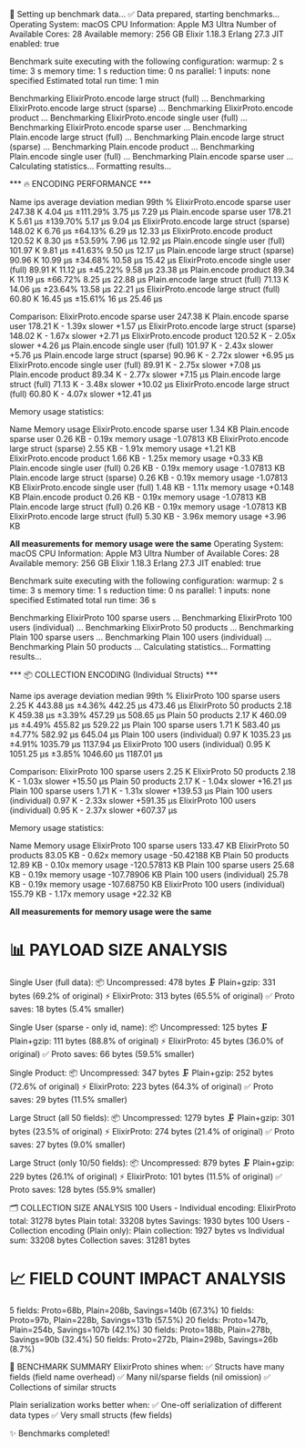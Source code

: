 🚀 Setting up benchmark data...
✅ Data prepared, starting benchmarks...
Operating System: macOS
CPU Information: Apple M3 Ultra
Number of Available Cores: 28
Available memory: 256 GB
Elixir 1.18.3
Erlang 27.3
JIT enabled: true

Benchmark suite executing with the following configuration:
warmup: 2 s
time: 3 s
memory time: 1 s
reduction time: 0 ns
parallel: 1
inputs: none specified
Estimated total run time: 1 min

Benchmarking ElixirProto.encode large struct (full) ...
Benchmarking ElixirProto.encode large struct (sparse) ...
Benchmarking ElixirProto.encode product ...
Benchmarking ElixirProto.encode single user (full) ...
Benchmarking ElixirProto.encode sparse user ...
Benchmarking Plain.encode large struct (full) ...
Benchmarking Plain.encode large struct (sparse) ...
Benchmarking Plain.encode product ...
Benchmarking Plain.encode single user (full) ...
Benchmarking Plain.encode sparse user ...
Calculating statistics...
Formatting results...

*** 🔥 ENCODING PERFORMANCE ***

Name                                               ips        average  deviation         median         99th %
ElixirProto.encode sparse user                247.38 K        4.04 μs   ±111.29%        3.75 μs        7.29 μs
Plain.encode sparse user                      178.21 K        5.61 μs   ±139.70%        5.17 μs        9.04 μs
ElixirProto.encode large struct (sparse)      148.02 K        6.76 μs    ±64.13%        6.29 μs       12.33 μs
ElixirProto.encode product                    120.52 K        8.30 μs    ±53.59%        7.96 μs       12.92 μs
Plain.encode single user (full)               101.97 K        9.81 μs    ±41.63%        9.50 μs       12.17 μs
Plain.encode large struct (sparse)             90.96 K       10.99 μs    ±34.68%       10.58 μs       15.42 μs
ElixirProto.encode single user (full)          89.91 K       11.12 μs    ±45.22%        9.58 μs       23.38 μs
Plain.encode product                           89.34 K       11.19 μs    ±66.72%        8.25 μs       22.88 μs
Plain.encode large struct (full)               71.13 K       14.06 μs    ±23.64%       13.58 μs       22.21 μs
ElixirProto.encode large struct (full)         60.80 K       16.45 μs    ±15.61%          16 μs       25.46 μs

Comparison:
ElixirProto.encode sparse user                247.38 K
Plain.encode sparse user                      178.21 K - 1.39x slower +1.57 μs
ElixirProto.encode large struct (sparse)      148.02 K - 1.67x slower +2.71 μs
ElixirProto.encode product                    120.52 K - 2.05x slower +4.26 μs
Plain.encode single user (full)               101.97 K - 2.43x slower +5.76 μs
Plain.encode large struct (sparse)             90.96 K - 2.72x slower +6.95 μs
ElixirProto.encode single user (full)          89.91 K - 2.75x slower +7.08 μs
Plain.encode product                           89.34 K - 2.77x slower +7.15 μs
Plain.encode large struct (full)               71.13 K - 3.48x slower +10.02 μs
ElixirProto.encode large struct (full)         60.80 K - 4.07x slower +12.41 μs

Memory usage statistics:

Name                                        Memory usage
ElixirProto.encode sparse user                   1.34 KB
Plain.encode sparse user                         0.26 KB - 0.19x memory usage -1.07813 KB
ElixirProto.encode large struct (sparse)         2.55 KB - 1.91x memory usage +1.21 KB
ElixirProto.encode product                       1.66 KB - 1.25x memory usage +0.33 KB
Plain.encode single user (full)                  0.26 KB - 0.19x memory usage -1.07813 KB
Plain.encode large struct (sparse)               0.26 KB - 0.19x memory usage -1.07813 KB
ElixirProto.encode single user (full)            1.48 KB - 1.11x memory usage +0.148 KB
Plain.encode product                             0.26 KB - 0.19x memory usage -1.07813 KB
Plain.encode large struct (full)                 0.26 KB - 0.19x memory usage -1.07813 KB
ElixirProto.encode large struct (full)           5.30 KB - 3.96x memory usage +3.96 KB

**All measurements for memory usage were the same**
Operating System: macOS
CPU Information: Apple M3 Ultra
Number of Available Cores: 28
Available memory: 256 GB
Elixir 1.18.3
Erlang 27.3
JIT enabled: true

Benchmark suite executing with the following configuration:
warmup: 2 s
time: 3 s
memory time: 1 s
reduction time: 0 ns
parallel: 1
inputs: none specified
Estimated total run time: 36 s

Benchmarking ElixirProto 100 sparse users ...
Benchmarking ElixirProto 100 users (individual) ...
Benchmarking ElixirProto 50 products ...
Benchmarking Plain 100 sparse users ...
Benchmarking Plain 100 users (individual) ...
Benchmarking Plain 50 products ...
Calculating statistics...
Formatting results...

*** 📦 COLLECTION ENCODING (Individual Structs) ***

Name                                         ips        average  deviation         median         99th %
ElixirProto 100 sparse users              2.25 K      443.88 μs     ±4.36%      442.25 μs      473.46 μs
ElixirProto 50 products                   2.18 K      459.38 μs     ±3.39%      457.29 μs      508.65 μs
Plain 50 products                         2.17 K      460.09 μs     ±4.49%      455.82 μs      529.22 μs
Plain 100 sparse users                    1.71 K      583.40 μs     ±4.77%      582.92 μs      645.04 μs
Plain 100 users (individual)              0.97 K     1035.23 μs     ±4.91%     1035.79 μs     1137.94 μs
ElixirProto 100 users (individual)        0.95 K     1051.25 μs     ±3.85%     1046.60 μs     1187.01 μs

Comparison:
ElixirProto 100 sparse users              2.25 K
ElixirProto 50 products                   2.18 K - 1.03x slower +15.50 μs
Plain 50 products                         2.17 K - 1.04x slower +16.21 μs
Plain 100 sparse users                    1.71 K - 1.31x slower +139.53 μs
Plain 100 users (individual)              0.97 K - 2.33x slower +591.35 μs
ElixirProto 100 users (individual)        0.95 K - 2.37x slower +607.37 μs

Memory usage statistics:

Name                                  Memory usage
ElixirProto 100 sparse users             133.47 KB
ElixirProto 50 products                   83.05 KB - 0.62x memory usage -50.42188 KB
Plain 50 products                         12.89 KB - 0.10x memory usage -120.57813 KB
Plain 100 sparse users                    25.68 KB - 0.19x memory usage -107.78906 KB
Plain 100 users (individual)              25.78 KB - 0.19x memory usage -107.68750 KB
ElixirProto 100 users (individual)       155.79 KB - 1.17x memory usage +22.32 KB

**All measurements for memory usage were the same**

📊 PAYLOAD SIZE ANALYSIS
================================================================================

Single User (full data):
  📦 Uncompressed: 478 bytes
  🗜  Plain+gzip:   331 bytes (69.2% of original)
  ⚡ ElixirProto:  313 bytes (65.5% of original)
  ✅ Proto saves:   18 bytes (5.4% smaller)

Single User (sparse - only id, name):
  📦 Uncompressed: 125 bytes
  🗜  Plain+gzip:   111 bytes (88.8% of original)
  ⚡ ElixirProto:  45 bytes (36.0% of original)
  ✅ Proto saves:   66 bytes (59.5% smaller)

Single Product:
  📦 Uncompressed: 347 bytes
  🗜  Plain+gzip:   252 bytes (72.6% of original)
  ⚡ ElixirProto:  223 bytes (64.3% of original)
  ✅ Proto saves:   29 bytes (11.5% smaller)

Large Struct (all 50 fields):
  📦 Uncompressed: 1279 bytes
  🗜  Plain+gzip:   301 bytes (23.5% of original)
  ⚡ ElixirProto:  274 bytes (21.4% of original)
  ✅ Proto saves:   27 bytes (9.0% smaller)

Large Struct (only 10/50 fields):
  📦 Uncompressed: 879 bytes
  🗜  Plain+gzip:   229 bytes (26.1% of original)
  ⚡ ElixirProto:  101 bytes (11.5% of original)
  ✅ Proto saves:   128 bytes (55.9% smaller)

🗂  COLLECTION SIZE ANALYSIS
100 Users - Individual encoding:
  ElixirProto total: 31278 bytes
  Plain total:       33208 bytes
  Savings:           1930 bytes
100 Users - Collection encoding (Plain only):
  Plain collection:  1927 bytes
  vs Individual sum: 33208 bytes
  Collection saves:  31281 bytes

📈 FIELD COUNT IMPACT ANALYSIS
================================================================================
5 fields: Proto=68b, Plain=208b, Savings=140b (67.3%)
10 fields: Proto=97b, Plain=228b, Savings=131b (57.5%)
20 fields: Proto=147b, Plain=254b, Savings=107b (42.1%)
30 fields: Proto=188b, Plain=278b, Savings=90b (32.4%)
50 fields: Proto=272b, Plain=298b, Savings=26b (8.7%)

🎯 BENCHMARK SUMMARY
ElixirProto shines when:
  ✅ Structs have many fields (field name overhead)
  ✅ Many nil/sparse fields (nil omission)
  ✅ Collections of similar structs

Plain serialization works better when:
  ✅ One-off serialization of different data types
  ✅ Very small structs (few fields)

✨ Benchmarks completed!